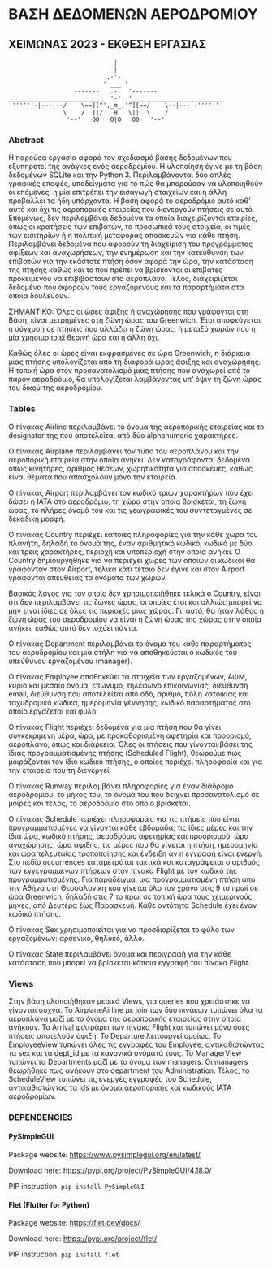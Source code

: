 # ΒΑΣΗ ΔΕΔΟΜΕΝΩΝ ΑΕΡΟΔΡΟΜΙΟΥ

## ΧΕΙΜΩΝΑΣ 2023 - ΕΚΘΕΣΗ ΕΡΓΑΣΙΑΣ

                                 |
                                 |
                               .-'-.
                              ' ___ '
                      -------'  .-.  '-------
    _________________________'  '-'  '_________________________
     ''''''-|---|--/    \==][^',_m_,'^][==/    \--|---|-''''''
                   \    /  ||/   H   \||  \    /
                    '--'   OO   O|O   OO   '--'

### Abstract

Η παρούσα εργασία αφορά τον σχεδιασμό βάσης δεδομένων που εξυπηρετεί της ανάγκες ενός αεροδρομίου. Η υλοποίηση έγινε 
με τη βάση δεδομένων SQLite και την Python 3. Περιλαμβάνονται δύο απλές γραφικές επαφές, υποδείγματα για το πώς θα 
μπορούσαν να υλοποιηθούν οι επόμενες, η μία επιτρέπει την εισαγωγή στοιχείων και η άλλη προβάλλει τα ήδη υπάρχοντα.
Η βάση αφορά το αεροδρόμιο αυτό καθ’ αυτό και όχι τις αεροπορικές εταιρείες που διενεργούν πτήσεις σε αυτό. Επομένως, 
δεν περιλαμβάνει δεδομένα τα οποία διαχειρίζονται εταιρίες, όπως οι κρατήσεις των επιβατών, τα προσωπικά τους στοιχεία, 
οι τιμές των εισιτηρίων ή η πολιτική μεταφοράς αποσκευών για κάθε πτήση. Περιλαμβάνει δεδομένα που αφορούν τη 
διαχείριση του προγράμματος αφίξεων και αναχωρήσεων, την ενημέρωση και την κατεύθυνση των επιβατών για την εκάστοτε 
πτήση όσον αφορά την ώρα, την κατάσταση της πτήσης καθώς και το πού πρέπει να βρίσκονται οι επιβάτες προκειμένου να 
επιβιβαστούν στο αεροπλάνο. Τέλος, διαχειρίζεται δεδομένα που αφορούν τους εργαζόμενους και τα παραρτήματα στα οποία 
δουλεύουν.

ΣΗΜΑΝΤΙΚΟ: Όλες οι ώρες άφιξης ή αναχώρησης που γράφονται στη Βάση, είναι μετρημένες στη ζώνη ώρας του
Greenwich. Έτσι αποφεύγεται η σύγχυση σε πτήσεις που αλλάζει η ζώνη ώρας, ή μεταξύ χωρών που η μία
χρησιμοποιεί θερινή ώρα και η άλλη όχι.

Καθώς όλες οι ώρες είναι εκφρασμένες σε ώρα Greenwich, η διάρκεια μιας πτήσης υπολογίζεται από τη διαφορά
ώρας άφιξης και αναχώρησης. Η τοπική ώρα στον προσανατολισμό μιας πτήσης που αναχωρεί από το παρόν
αεροδρόμιο, θα υπολογίζεται λαμβάνοντας υπ’ όψιν τη ζώνη ώρας του δικού της αεροδρομίου.

### Tables

Ο πίνακας Airline περιλαμβάνει το όνομα της αεροπορικής εταιρείας και το designator της που αποτελείται από δύο
alphanumeric χαρακτήρες.

Ο πίνακας Airplane περιλαμβάνει τον τύπο του αεροπλάνου και την αεροπορική εταιρεία στην οποία ανήκει. Δεν
καταγράφονται δεδομένα όπως κινητήρες, αριθμός θέσεων, χωρητικότητα για αποσκευές, καθώς είναι θέματα που
απασχολούν μόνο την εταιρεία.

Ο πίνακας Airport περιλαμβάνει τον κωδικό τριών χαρακτήρων που έχει δώσει η IATA στο αεροδρόμιο, τη χώρα στην
οποία βρίσκεται, τη ζώνη ώρας, το πλήρες όνομά του και τις γεωγραφικές του συντεταγμένες σε δεκαδική μορφή.

Ο πίνακας Country περιέχει κάποιες πληροφορίες για την κάθε χώρα του πλανήτη, δηλαδή το όνομά της, έναν αριθμητικό
κωδικό, κωδικό με δύο και τρεις χαρακτήρες, περιοχή και υποπεριοχή στην οποία ανήκει. Ο Country δημιουργήθηκε για
να περιέχει χώρες των οποίων οι κωδικοί θα γράφονταν στον Airport, τελικά κάτι τέτοιο δεν έγινε και στον Airport
γράφονται απευθείας τα ονόματα των χωρών.

Βασικός λόγος για τον οποίο δεν χρησιμοποιήθηκε τελικά ο Country, είναι ότι δεν περιλαμβάνει τις ζώνες ώρας,
οι οποίες έτσι και αλλιώς μπορεί να μην είναι ίδιες σε όλες τις περιοχές μιας χώρας. Γι’ αυτό, θα ήταν λάθος η
ζώνη ώρας του αεροδρομίου να είναι η ζώνη ώρας της χώρας στην οποία ανήκει, καθώς αυτό δεν ισχύει πάντα.

Ο πίνακας Department περιλαμβάνει το όνομα του κάθε παραρτήματος του αεροδρομίου και μια στήλη για να
αποθηκεύεται ο κωδικός του υπεύθυνου εργαζομένου (manager).

Ο πίνακας Employee αποθηκεύει τα στοιχεία των εργαζομένων, ΑΦΜ, κύριο και μεσαίο όνομα, επώνυμο, τηλέφωνο
επικοινωνίας, διεύθυνση email, διεύθυνση που αποτελείται από οδό, αριθμό, πόλη κατοικίας και ταχυδρομικό κώδικα,
ημερομηνία γέννησης, κωδικό παραρτήματος στο οποίο εργάζεται και φύλο.

Ο πίνακας Flight περιέχει δεδομένα για μία πτήση που θα γίνει συγκεκριμένη μέρα, ώρα, με προκαθορισμένη αφετηρία
και προορισμό, αεροπλάνο, όπως και διάρκεια. Όλες οι πτήσεις που γίνονται βάσει της ίδιας προγραμματισμένης πτήσης
(Scheduled Flight), θεωρούμε πως μοιράζονται τον ίδιο κωδικό πτήσης, ο οποίος περιέχει πληροφορία και για την εταιρεία
που τη διενεργεί.

Ο πίνακας Runway περιλαμβάνει πληροφορίες για έναν διάδρομο αεροδρομίου, το μήκος του, το όνομά του που δείχνει
προσανατολισμό σε μοίρες και τέλος, το αεροδρόμιο στο οποίο βρίσκεται.

Ο πίνακας Schedule περιέχει πληροφορίες για τις πτήσεις που είναι προγραμματισμένες να γίνονται κάθε εβδομάδα, τις
ίδιες μέρες και την ίδια ώρα, κωδικό πτήσης, αεροδρόμιο αφετηρίας και προορισμού, ώρα αναχώρησης, ώρα άφιξης, τις
μέρες που θα γίνεται η πτήση, ημερομηνία και ώρα τελευταίας τροποποίησης και ένδειξη αν η εγγραφή είναι ενεργή. Στο
πεδίο occurrences καταμετράται τακτικά και καταγράφεται ο αριθμός των εγγεγραμμένων πτήσεων στον πίνακα Flight
με τον κωδικό της προγραμματισμένης.
Για παράδειγμα, μια προγραμματισμένη πτήση από την Αθήνα στη Θεσσαλονίκη που γίνεται όλο τον χρόνο στις
9 το πρωί σε ώρα Greenwich, δηλαδή στις 7 το πρωί σε τοπική ώρα τους χειμερινούς μήνες, από Δευτέρα έως
Παρασκευή. Κάθε οντότητα Schedule έχει έναν κωδικό πτήσης.

Ο πίνακας Sex χρησιμοποιείται για να προσδιορίζεται το φύλο των εργαζομένων: αρσενικό, θηλυκό, άλλο.

Ο πίνακας State περιλαμβάνει όνομα και περιγραφή για την κάθε κατάσταση που μπορεί να βρίσκεται κάποια εγγραφή
του πίνακα Flight.

### Views

Στην βάση υλοποιήθηκαν μερικά Views, για queries που χρειάστηκε να γίνονται συχνά.
Το AirplaneAirline με join των δύο πινάκων τυπώνει όλα τα αεροπλάνα μαζί με το όνομα της αεροπορικής εταιρείας στην
οποία ανήκουν.
Το Arrival φιλτράρει των πίνακα Flight και τυπώνει μόνο όσες πτήσεις αποτελούν άφιξη.
Το Departure λειτουργεί ομοίως.
Το EmployeeView τυπώνει όλες τις εγγραφές του Employee, αντικαθιστώντας τα sex και τα dept_id με τα κανονικά
ονόματά τους.
Το ManagerView τυπώνει τα Departments μαζί με το όνομα των managers. Οι managers θεωρήθηκε πως ανήκουν στο
department του Administration.
Τέλος, το ScheduleView τυπώνει τις ενεργές εγγραφές του Schedule, αντικαθιστώντας τα ids με όνομα αεροπορικής και
κωδικούς IATA αεροδρομίων.




### DEPENDENCIES

#### PySimpleGUI

Package website: https://www.pysimplegui.org/en/latest/

Download here: https://pypi.org/project/PySimpleGUI/4.18.0/

PIP instruction: `pip install PySimpleGUI`

#### Flet (Flutter for Python)

Package website: https://flet.dev/docs/

Download here: https://pypi.org/project/flet/

PIP instruction: `pip install flet`

